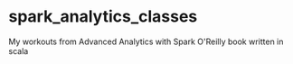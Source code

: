 # spark_analytics_classes
My workouts from Advanced Analytics with Spark O'Reilly book written in scala
